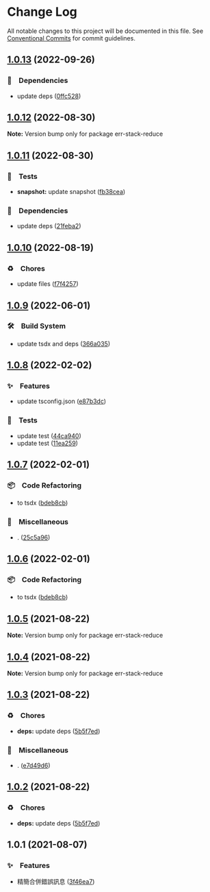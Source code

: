 # Change Log

All notable changes to this project will be documented in this file.
See [Conventional Commits](https://conventionalcommits.org) for commit guidelines.

## [1.0.13](https://github.com/bluelovers/ws-error/compare/err-stack-reduce@1.0.12...err-stack-reduce@1.0.13) (2022-09-26)



### 📌　Dependencies

* update deps ([0ffc528](https://github.com/bluelovers/ws-error/commit/0ffc528dcbe75bc199e712db4a2153cd60dc8c3b))



## [1.0.12](https://github.com/bluelovers/ws-error/compare/err-stack-reduce@1.0.11...err-stack-reduce@1.0.12) (2022-08-30)

**Note:** Version bump only for package err-stack-reduce





## [1.0.11](https://github.com/bluelovers/ws-error/compare/err-stack-reduce@1.0.10...err-stack-reduce@1.0.11) (2022-08-30)



### 🚨　Tests

* **snapshot:** update snapshot ([fb38cea](https://github.com/bluelovers/ws-error/commit/fb38cea1abe983d3cca149a6f45ccceff6bc1a67))


### 📌　Dependencies

* update deps ([21feba2](https://github.com/bluelovers/ws-error/commit/21feba2940aae29023fac2ab5836cac1e2a21940))



## [1.0.10](https://github.com/bluelovers/ws-error/compare/err-stack-reduce@1.0.9...err-stack-reduce@1.0.10) (2022-08-19)


### ♻️　Chores

* update files ([f7f4257](https://github.com/bluelovers/ws-error/commit/f7f425709c7c03e5d62142b74a045647e0c3babd))





## [1.0.9](https://github.com/bluelovers/ws-error/compare/err-stack-reduce@1.0.8...err-stack-reduce@1.0.9) (2022-06-01)


### 🛠　Build System

* update tsdx and deps ([366a035](https://github.com/bluelovers/ws-error/commit/366a03526bb03025b0b253b8bc96b6694fd8b6d6))





## [1.0.8](https://github.com/bluelovers/ws-error/compare/err-stack-reduce@1.0.7...err-stack-reduce@1.0.8) (2022-02-02)


### ✨　Features

* update tsconfig.json ([e87b3dc](https://github.com/bluelovers/ws-error/commit/e87b3dca318070a92d027512121e9d9f8613de01))


### 🚨　Tests

* update test ([44ca940](https://github.com/bluelovers/ws-error/commit/44ca9405d8e6e2af1ef93d07960f60844a953bef))
* update test ([11ea259](https://github.com/bluelovers/ws-error/commit/11ea259ef0954179ef8150bac7647acb6edcc987))





## [1.0.7](https://github.com/bluelovers/ws-error/compare/err-stack-reduce@1.0.5...err-stack-reduce@1.0.7) (2022-02-01)


### 📦　Code Refactoring

* to tsdx ([bdeb8cb](https://github.com/bluelovers/ws-error/commit/bdeb8cb7a0e7903981f3a7c2d22230d41393a77c))


### 🔖　Miscellaneous

* . ([25c5a96](https://github.com/bluelovers/ws-error/commit/25c5a96bc8a104b8d10faad6b847ac9e7ac7cfd0))





## [1.0.6](https://github.com/bluelovers/ws-error/compare/err-stack-reduce@1.0.5...err-stack-reduce@1.0.6) (2022-02-01)


### 📦　Code Refactoring

* to tsdx ([bdeb8cb](https://github.com/bluelovers/ws-error/commit/bdeb8cb7a0e7903981f3a7c2d22230d41393a77c))





## [1.0.5](https://github.com/bluelovers/ws-error/compare/err-stack-reduce@1.0.4...err-stack-reduce@1.0.5) (2021-08-22)

**Note:** Version bump only for package err-stack-reduce





## [1.0.4](https://github.com/bluelovers/ws-error/compare/err-stack-reduce@1.0.3...err-stack-reduce@1.0.4) (2021-08-22)

**Note:** Version bump only for package err-stack-reduce





## [1.0.3](https://github.com/bluelovers/ws-error/compare/err-stack-reduce@1.0.1...err-stack-reduce@1.0.3) (2021-08-22)


### ♻️　Chores

* **deps:** update deps ([5b5f7ed](https://github.com/bluelovers/ws-error/commit/5b5f7ed734de2f0b95e352a01cb2e7b2fa97eea1))


### 🔖　Miscellaneous

* . ([e7d49d6](https://github.com/bluelovers/ws-error/commit/e7d49d65a917582b168c45df796e198afd0a7de2))





## [1.0.2](https://github.com/bluelovers/ws-error/compare/err-stack-reduce@1.0.1...err-stack-reduce@1.0.2) (2021-08-22)


### ♻️　Chores

* **deps:** update deps ([5b5f7ed](https://github.com/bluelovers/ws-error/commit/5b5f7ed734de2f0b95e352a01cb2e7b2fa97eea1))





## 1.0.1 (2021-08-07)


### ✨　Features

* 精簡合併錯誤訊息 ([3f46ea7](https://github.com/bluelovers/ws-error/commit/3f46ea7b27ac3fec170cfbd3c89201e4fa3efbdc))
